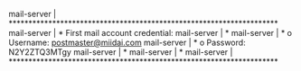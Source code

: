 mail-server       | ********************************************************************
mail-server       | * First mail account credential:
mail-server       | *
mail-server       | *   o Username: postmaster@miidai.com
mail-server       | *   o Password: N2Y2ZTQ3MTgy
mail-server       | *
mail-server       | *
mail-server       | ********************************************************************